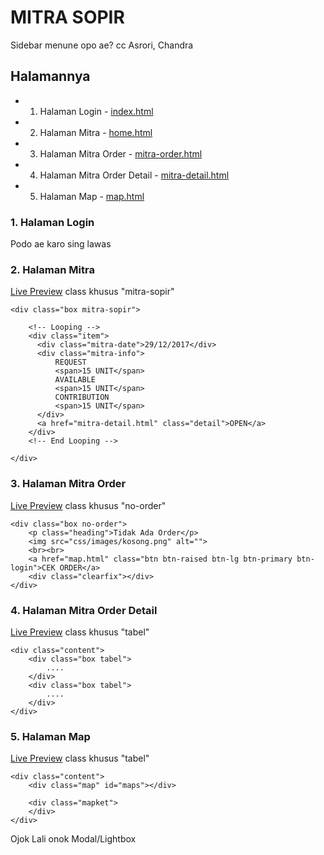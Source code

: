 # MITRA SOPIR

Sidebar menune opo ae? cc Asrori, Chandra


## Halamannya

* 1. Halaman Login - [index.html](https://rudhos.github.io/mitra-sopir-app/index)
* 2. Halaman Mitra - [home.html](https://rudhos.github.io/mitra-sopir-app/home)
* 3. Halaman Mitra Order - [mitra-order.html](https://rudhos.github.io/mitra-sopir-app/mitra-order)
* 4. Halaman Mitra Order Detail - [mitra-detail.html](https://rudhos.github.io/mitra-sopir-app/mitra-detail)
* 5. Halaman Map - [map.html](https://rudhos.github.io/mitra-sopir-app/map)

### 1. Halaman Login 

Podo ae karo sing lawas

### 2. Halaman Mitra 

[Live Preview](https://rudhos.github.io/mitra-sopir-app/home) class khusus "mitra-sopir"

```
<div class="box mitra-sopir">
	
	<!-- Looping -->
    <div class="item">
      <div class="mitra-date">29/12/2017</div>
      <div class="mitra-info">
          REQUEST
          <span>15 UNIT</span>
          AVAILABLE
          <span>15 UNIT</span>
          CONTRIBUTION
          <span>15 UNIT</span>
      </div>
      <a href="mitra-detail.html" class="detail">OPEN</a>
    </div>
    <!-- End Looping -->

</div>
```


### 3. Halaman Mitra Order

[Live Preview](https://rudhos.github.io/mitra-sopir-app/mitra-order) class khusus "no-order"

```
<div class="box no-order">
	<p class="heading">Tidak Ada Order</p>
	<img src="css/images/kosong.png" alt="">
	<br><br>
	<a href="map.html" class="btn btn-raised btn-lg btn-primary btn-login">CEK ORDER</a>
	<div class="clearfix"></div>
</div>
```

### 4. Halaman Mitra Order Detail

[Live Preview](https://rudhos.github.io/mitra-sopir-app/mitra-detail) class khusus "tabel"

```
<div class="content">
	<div class="box tabel">
		....
	</div>
	<div class="box tabel">
		....
	</div>
</div>
```


### 5. Halaman Map

[Live Preview](https://rudhos.github.io/mitra-sopir-app/map) class khusus "tabel"

```
<div class="content">
	<div class="map" id="maps"></div>

	<div class="mapket">
	</div>
</div>
```

Ojok Lali onok Modal/Lightbox
